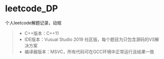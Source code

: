 # leetcode_DP
个人leetcode解题记录，动规
> + C++版本：C++11
> + IDE版本：Vusual Studio 2019 社区版，每个题目为只包含源码的VS解决方案
> + 编译器版本：MSVC，所有代码可在GCC环境中正常运行且结果一致
